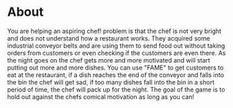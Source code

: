 # About
You are helping an aspiring chef! problem is that the chef is not very bright and does not understand how a restaurant works. They acquired some industrial conveyor belts and are using them to send food out without taking orders from customers or even checking if the customers are even there. As the night goes on the chef gets more and more motivated and will start putting out more and more dishes.
You can use "FAME" to get customers to eat at the restaurant, if a dish reaches the end of the conveyor and falls into the bin the chef will get sad, if too many dishes fall into the bin in a short period of time, the chef will pack up for the night.
The goal of the game is to hold out against the chefs comical motivation as long as you can!
